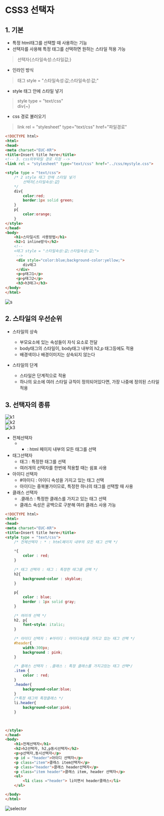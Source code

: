 # CSS3 선택자
## 1. 기본
- 특정 html태그를 선택할 때 사용하는 기능
- 선택자를 사용해 특정 태그를 선택하면 원하는 스타일 적용 가능   
> 선택자{스타일속성:스타일값;}   

- 인라인 방식   
> 태그 style = "스타일속성:값;스타일속성:값;"   

- style 태그 안에 스타일 넣기   
> style type = "text/css"   
> div{~}   

- css 경로 불러오기   
> link rel = "stylesheet" type="text/css" href="파일경로"   

```html
<!DOCTYPE html>
<html>
<head>
<meta charset="EUC-KR">
<title>Insert title here</title>
<!-- 3. css외부파일 경로 지정 -->
<link rel = "stylesheet" type="text/css" href="../css/mystyle.css">

<style type = "text/css">
	/* 2 style 태그 안에 스타일 넣기
		선택자{스타일속성:값} 
	*/
	div{
		color:red;
		border:1px solid green;
	}
	p{
		color:orange;
	}
</style>
</head>
<body>
	<h1>스타일시트 사용방법</h1>
	<h2>1 inline방식</h2>
	<!-- 
	<태그 style = "스타일속성:값;스타일속성:값;">
	 -->
	 <div style="color:blue;background-color:yellow;">
	 	div태그
	 </div>
	 <p>p태그1</p>
	 <p>p태그2</p>
	 <h3>h3태그</h3>
</body>
</html>
```
![s](https://user-images.githubusercontent.com/99188096/163904979-19aa1676-03b4-4f44-9c40-64b57c53e4e0.JPG)   

## 2. 스타일의 우선순위
- 스타일의 상속
  - 부모요소에 있는 속성들이 자식 요소로 전달
  - body태그의 스타일이, body태그 내부의 h2,p 태그등에도 적용
  - 배경색이나 배경이미지는 상속되지 않는다   

- 스타일의 단계
  - 스타일은 단계적으로 적용
  - 하나의 요소에 여러 스타일 규칙이 정의되어있다면, 가장 나중에 정의된 스타일 적용   

## 3. 선택자의 종류
![k1](https://user-images.githubusercontent.com/99188096/163907042-3de9b4d1-2c0e-4c27-a1f9-334df18e87ac.JPG)   
![k2](https://user-images.githubusercontent.com/99188096/163907064-b8346710-ee75-43c6-befd-51d5afeacfae.JPG)   
![k3](https://user-images.githubusercontent.com/99188096/163907079-f246fde3-ceb4-4348-bb0c-b70a9ebd4113.JPG)   

- 전체선택자
	- * : html 페이지 내부의 모든 태그를 선택
- 태그선택자
	- 태그 : 특정한 태그를 선택
	- 여러개의 선택자를 한번에 적용할 때는 쉼표 사용
- 아이디 선택자
	- #아이디 : 아이디 속성을 가지고 있는 태그 선택
	- 아이디는 중복불가이므로, 특정한 하나의 태그를 선택할 때 사용
- 클래스 선택자
	- .클래스 : 특정한 클래스를 가지고 있는 태그 선택
	- 클래스 속성은 공백으로 구분해 여러 클래스 사용 가능   

```html
<!DOCTYPE html>
<html>
<head>
<meta charset="EUC-KR">
<title>Insert title here</title>
<style type = "text/css">
	/* 전체선택자 : * : html페이지 내부의 모든 태그 선택 */
	
	*{
		color : red;
	}
	
	/* 태그 선택자 : 태그 : 특정한 태그를 선택 */
	h2{
		background-color : skyblue;
	}
	
	p{
		color : blue;
		border : 1px solid gray;
	}
	
	/* 여러개 선택 */
	h2, p{
		font-style: italic;
	}
	
	/* 아이디 선택자 : #아이디 : 아이디속성을 가지고 있는 태그 선택 */
	#header{
		width:300px;
		background : pink;
	}
	
	/* 클래스 선택자 : .클래스 : 특정 클래스를 가지고있는 태그 선택*/
	.item {
		color : red;
	}
	.header{
		background-color:blue;
	}
	/*특정 태그의 특정클래스 */
	li.header{
		background-color:pink;
	}
	
	

</style>
</head>
<body>
	<h1>전체선택자</h1>
	<h2>h2선택자, h2,p동시선택자</h2>
	<p>p선택자,동시선택자</p>
	<p id = "header">아이디 선택자</p>
	<p class="item">클래스 item선택자</p>
	<p class="header">클래스 header선택자</p>
	<p class="item header">클래스 item, header 선택자</p>
	<ul>
		<li class ="header"> li이면서 header클래스</li>
	</ul>

</body>
</html>
```

![selector](https://user-images.githubusercontent.com/99188096/163911224-642e02b8-d7fb-45db-bd2c-9b43a59c0460.JPG)






